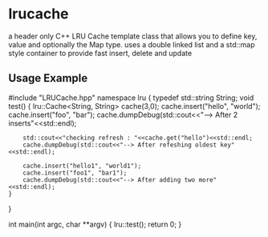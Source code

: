 lrucache
========

a header only C++ LRU Cache template class that allows you to define key, value and optionally the Map type. uses a double linked list and a std::map style container to provide fast insert, delete and update


Usage Example
---------------

#include "LRUCache.hpp"
namespace lru
{
	typedef std::string String;
	void test()
	{
		lru::Cache<String, String> cache(3,0);
		cache.insert("hello", "world");
		cache.insert("foo", "bar");
		cache.dumpDebug(std::cout<<"--> After 2 inserts"<<std::endl);
		
		std::cout<<"checking refresh : "<<cache.get("hello")<<std::endl;
		cache.dumpDebug(std::cout<<"--> After refeshing oldest key"<<std::endl);
		
		cache.insert("hello1", "world1");
		cache.insert("foo1", "bar1");
		cache.dumpDebug(std::cout<<"--> After adding two more"<<std::endl);
	}
}

int main(int argc, char **argv)
{
	lru::test();
	return 0;
}